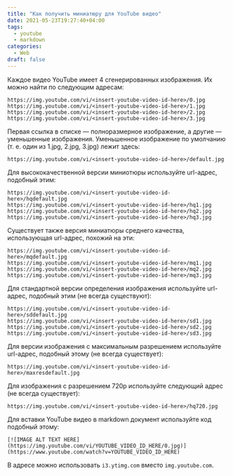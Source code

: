 ```yaml
---
title: "Как получить миниатюру для YouTube видео"
date: 2021-05-23T19:27:40+04:00
tags:
  - youtube
  - markdown
categories:
  - Web
draft: false
---
```


Каждое видео YouTube имеет 4 сгенерированных изображения. Их можно найти по следующим адресам:
```
https://img.youtube.com/vi/<insert-youtube-video-id-here>/0.jpg
https://img.youtube.com/vi/<insert-youtube-video-id-here>/1.jpg
https://img.youtube.com/vi/<insert-youtube-video-id-here>/2.jpg
https://img.youtube.com/vi/<insert-youtube-video-id-here>/3.jpg
```
Первая ссылка в списке — полноразмерное изображение, а другие — уменьшенные изображения.<!--more--> Уменьшенное изображение по умолчанию (т. е. один из 1.jpg, 2.jpg, 3.jpg) лежит здесь:
```
https://img.youtube.com/vi/<insert-youtube-video-id-here>/default.jpg
```
Для высококачественной версии миниотюры используйте url-адрес, подобный этим:
```
https://img.youtube.com/vi/<insert-youtube-video-id-here>/hqdefault.jpg
https://img.youtube.com/vi/<insert-youtube-video-id-here>/hq1.jpg
https://img.youtube.com/vi/<insert-youtube-video-id-here>/hq2.jpg
https://img.youtube.com/vi/<insert-youtube-video-id-here>/hq3.jpg
```
Существует также версия миниатюры среднего качества, использующая url-адрес, похожий на эти:
```
https://img.youtube.com/vi/<insert-youtube-video-id-here>/mqdefault.jpg
https://img.youtube.com/vi/<insert-youtube-video-id-here>/mq1.jpg
https://img.youtube.com/vi/<insert-youtube-video-id-here>/mq2.jpg
https://img.youtube.com/vi/<insert-youtube-video-id-here>/mq3.jpg
```
Для стандартной версии определения изображения используйте url-адрес, подобный этим (не всегда существуют):
```
https://img.youtube.com/vi/<insert-youtube-video-id-here>/sddefault.jpg
https://img.youtube.com/vi/<insert-youtube-video-id-here>/sd1.jpg
https://img.youtube.com/vi/<insert-youtube-video-id-here>/sd2.jpg
https://img.youtube.com/vi/<insert-youtube-video-id-here>/sd3.jpg
```
Для версии изображения с максимальным разрешением используйте url-адрес, подобный этому (не всегда существует):
```
https://img.youtube.com/vi/<insert-youtube-video-id-here>/maxresdefault.jpg
```
Для изображения с разрешением 720p используйте следующий адрес (не всегда существует):
```
https://img.youtube.com/vi/<insert-youtube-video-id-here>/hq720.jpg
```
Для вставки YouTube видео в markdown документ используйте код подобный этому:
```
[![IMAGE ALT TEXT HERE](https://img.youtube.com/vi/YOUTUBE_VIDEO_ID_HERE/0.jpg)](https://www.youtube.com/watch?v=YOUTUBE_VIDEO_ID_HERE)
```

В адресе можно использовать `i3.ytimg.com` вместо `img.youtube.com`.
